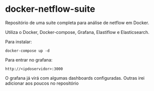 # docker-netflow-suite
Repositório de uma suite completa para análise de netflow em Docker.

Utiliza o Docker, Docker-compose, Grafana, Elastiflow e Elasticsearch.

Para instalar:
```
docker-compose up -d
```
Para entrar no grafana:
```
http://<ipdoservidor>:3000
```
O grafana já virá com algumas dashboards configuradas. Outras irei adicionar aos poucos no repositório
